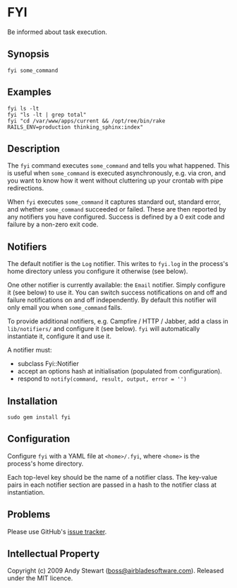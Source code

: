 # FYI

Be informed about task execution.


## Synopsis

    fyi some_command
  

## Examples

    fyi ls -lt
    fyi "ls -lt | grep total"
    fyi "cd /var/www/apps/current && /opt/ree/bin/rake RAILS_ENV=production thinking_sphinx:index"


## Description

The `fyi` command executes `some_command` and tells you what
happened.  This is useful when `some_command` is executed
asynchronously, e.g. via cron, and you want to know how it
went without cluttering up your crontab with pipe redirections.

When `fyi` executes `some_command` it captures standard out, 
standard error, and whether `some_command` succeeded or failed.
These are then reported by any notifiers you have configured.
Success is defined by a 0 exit code and failure by a non-zero
exit code.


## Notifiers

The default notifier is the `Log` notifier.  This writes to
`fyi.log` in the process's home directory unless you configure
it otherwise (see below).

One other notifier is currently available: the `Email` notifier.
Simply configure it (see below) to use it.  You can switch
success notifications on and off and failure notifications
on and off independently.  By default this notifier will only
email you when `some_command` fails.

To provide additional notifiers, e.g. Campfire / HTTP / Jabber,
add a class in `lib/notifiers/` and configure it (see below).
`fyi` will automatically instantiate it, configure it and use
it.

A notifier must:

* subclass Fyi::Notifier
* accept an options hash at initialisation (populated from
  configuration).
* respond to `notify(command, result, output, error = '')`


## Installation

    sudo gem install fyi


## Configuration

Configure `fyi` with a YAML file at `<home>/.fyi`, where
`<home>` is the process's home directory.

Each top-level key should be the name of a notifier class.
The key-value pairs in each notifier section are passed in
a hash to the notifier class at instantiation.


## Problems 

Please use GitHub's [issue tracker](http://github.com/airblade/fyi/issues).


## Intellectual Property

Copyright (c) 2009 Andy Stewart (boss@airbladesoftware.com).
Released under the MIT licence.
